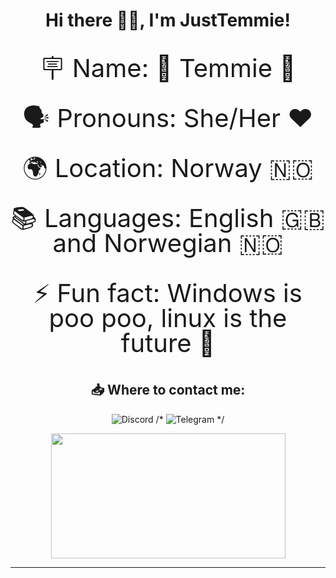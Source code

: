 
<h1 align=center>
Hi there 👋😎, I'm JustTemmie!
</h1>

<p align=center style="line-height:1;font-size:40px;">🪧 Name: 🦫 Temmie 🦫 </p>
<p align=center style="line-height:1;font-size:40px;">🗣️ Pronouns: She/Her ❤️</p>
<p align=center style="line-height:1;font-size:40px;">🌍 Location: Norway 🇳🇴</p>
<p align=center style="line-height:1;font-size:40px;">📚 Languages: English 🇬🇧 and Norwegian 🇳🇴</p>
<p align=center style="line-height:1;font-size:40px;">⚡ Fun fact: Windows is poo poo, linux is the future 🐧</p>
 </p>

<h2 align=center> 📥 Where to contact me:</h2>  
<div align=center style="text-decoration: none;">
    <p>
            <a href="https://discordapp.com/users/368423564229083137" style="text-decoration: none;">
                <img src="https://img.shields.io/badge/-Discord-2d2d2d?style=for-the-badge&logo=Discord" alt="Discord">
            </a>
            /*<a href="https://t.me/temmietem" style="text-decoration: none;">
                <img src="https://img.shields.io/badge/-Telegram-ffffff?style=for-the-badge&logo=Telegram" alt="Telegram">
            </a>*/
    </p>
    <p href="https://github-readme-stats.vercel.app/api/top-langs/?username=justtemmie&langs_count=6&exclude_repo=cfg,Hide-Discord-Notices,android_kernel_samsung_gta8wifi&layout=compact&title_color=f5a9b8&text_color=ffffff&bg_color=202020&border_radius=10">
        <img align="center" src="https://github-readme-stats.vercel.app/api/top-langs/?username=diademiemi&langs_count=6&exclude_repo=cfg,Hide-Discord-Notices,android_kernel_samsung_gta8wifi&layout=compact&title_color=f5a9b8&text_color=ffffff&bg_color=202020&border_radius=10" width="375" height="200">
    </p>

</div>
<hr>
